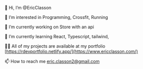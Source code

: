 👋 Hi, I’m @EricClasson
  
👀 I’m interested in Programming, Crossfit, Running

🔭 I’m currently working on Store with an api
  
🌱 I’m currently learning React, Typescript, tailwind,

👨‍💻 All of my projects are available at my portfolio [https://rdevportfolio.netlify.app/](https://www.ericclasson.com/)

📫 How to reach me eric.classon2@gmail.com



<!---
EricClasson/EricClasson is a ✨ special ✨ repository because its `README.md` (this file) appears on your GitHub profile.
You can click the Preview link to take a look at your changes.
--->

